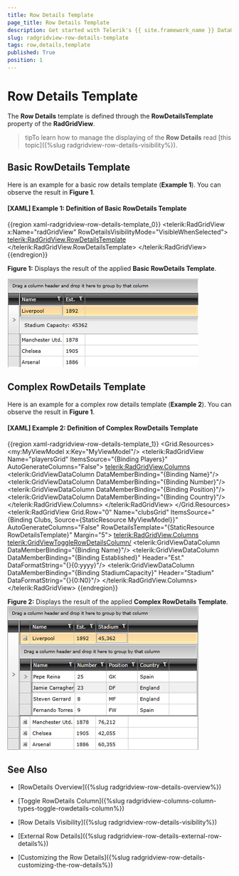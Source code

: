 ```yaml
---
title: Row Details Template
page_title: Row Details Template
description: Get started with Telerik's {{ site.framework_name }} DataGrid and learn how you can apply the Row Details template defined through the RowDetailsTemplate property. 
slug: radgridview-row-details-template
tags: row,details,template
published: True
position: 1
---
```


# Row Details Template

The __Row Details__ template is defined through the __RowDetailsTemplate__ property of the __RadGridView__.

>tipTo learn how to manage the displaying of the __Row Details__ read [this topic]({%slug radgridview-row-details-visibility%}).
	
## Basic RowDetails Template

Here is an example for a basic row details template (__Example 1__). You can observe the result in __Figure 1__.
		

#### __[XAML] Example 1: Definition of Basic RowDetails Template__

{{region xaml-radgridview-row-details-template_0}}
	<telerik:RadGridView x:Name="radGridView"
	                 RowDetailsVisibilityMode="VisibleWhenSelected">
	    <telerik:RadGridView.RowDetailsTemplate>
	        <DataTemplate>
	            <StackPanel Orientation="Horizontal"
	                Margin="10,10,10,10">
	                <TextBlock Text="Stadium Capacity: " />
	                <TextBlock Text="{Binding StadiumCapacity}" />
	            </StackPanel>
	        </DataTemplate>
	    </telerik:RadGridView.RowDetailsTemplate>
	    <!--...-->
	</telerik:RadGridView>
{{endregion}}

__Figure 1:__ Displays the result of the applied __Basic RowDetails Template__.

![gridview-row-details-template-basic](images/gridview-row-details-template-basic.png)

## Complex RowDetails Template

Here is an example for a complex row details template (__Example 2__). You can observe the result in __Figure 1__.

#### __[XAML] Example 2: Definition of Complex RowDetails Template__

{{region xaml-radgridview-row-details-template_1}}
	<Grid>
	    <Grid.Resources>
	        <my:MyViewModel x:Key="MyViewModel"/>
	        <DataTemplate x:Key="RowDetailsTemplate">
	            <telerik:RadGridView Name="playersGrid" 
	                        ItemsSource="{Binding Players}" 
	                        AutoGenerateColumns="False">
	                <telerik:RadGridView.Columns>
	                    <telerik:GridViewDataColumn DataMemberBinding="{Binding Name}"/>
	                    <telerik:GridViewDataColumn DataMemberBinding="{Binding Number}"/>
	                    <telerik:GridViewDataColumn DataMemberBinding="{Binding Position}"/>
	                    <telerik:GridViewDataColumn DataMemberBinding="{Binding Country}"/>
	                </telerik:RadGridView.Columns>
	            </telerik:RadGridView>
	        </DataTemplate>
	    </Grid.Resources>
	    <telerik:RadGridView Grid.Row="0" 
	                Name="clubsGrid" 
	                ItemsSource="{Binding Clubs, Source={StaticResource MyViewModel}}"
	                AutoGenerateColumns="False"
	                RowDetailsTemplate="{StaticResource RowDetailsTemplate}"
	                Margin="5">
	        <telerik:RadGridView.Columns>
	            <telerik:GridViewToggleRowDetailsColumn/>
	            <telerik:GridViewDataColumn DataMemberBinding="{Binding Name}"/>
	            <telerik:GridViewDataColumn DataMemberBinding="{Binding Established}"
	                            Header="Est." 
	                            DataFormatString="{}{0:yyyy}"/>
	            <telerik:GridViewDataColumn DataMemberBinding="{Binding StadiumCapacity}" 
	                            Header="Stadium" 
	                            DataFormatString="{}{0:N0}"/>
	        </telerik:RadGridView.Columns>
	    </telerik:RadGridView>
	</Grid>
{{endregion}}

__Figure 2:__ Displays the result of the applied __Complex RowDetails Template__.
![gridview-row-details-template-complex](images/gridview-row-details-template-complex.png)

## See Also

 * [RowDetails Overview]({%slug radgridview-row-details-overview%})

 * [Toggle RowDetails Column]({%slug radgridview-columns-column-types-toggle-rowdetails-column%})

 * [Row Details Visibility]({%slug radgridview-row-details-visibility%})

 * [External Row Details]({%slug radgridview-row-details-external-row-details%})

 * [Customizing the Row Details]({%slug radgridview-row-details-customizing-the-row-details%})

